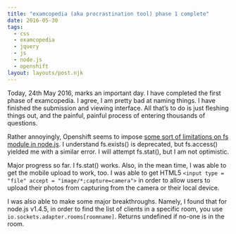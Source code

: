 ```yaml
---
title: "examcopedia (aka procrastination tool) phase 1 complete"
date: 2016-05-30
tags:
  - css
  - examcopedia
  - jquery
  - js
  - node.js
  - openshift
layout: layouts/post.njk
---
```

Today, 24th May 2016, marks an important day. I have completed the first phase of examcopedia. I agree, I am pretty bad at naming things. I have finished the submission and viewing interface. All that’s to do is just fleshing things out, and the painful, painful process of entering thousands of questions.

Rather annoyingly, Openshift seems to impose [some sort of limitations on fs module in node.js](http://stackoverflow.com/questions/19982839/nodejs-fs-module-does-not-work-in-openshift). I understand fs.exists() is deprecated, but fs.access() yielded me with a similar error. I will attempt fs.stat(), but I am not optimistic.

Major progress so far. I fs.stat() works. Also, in the mean time, I was able to get the mobile upload to work, too. I was able to get HTML5 `<input type = "file" accept = "image/*;capture=camera">` in order to allow users to upload their photos from capturing from the camera or their local device.

I was also able to make some major breakthroughs. Namely, I found that for node.js v1.4.5, in order to find the list of clients in a specific room, you use `io.sockets.adapter.rooms[roomname]`. Returns undefined if no-one is in the room.
